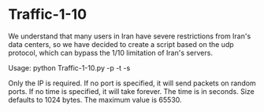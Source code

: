 
# Traffic-1-10
We understand that many users in Iran have severe restrictions from Iran's data centers, so we have decided to create a script based on the udp protocol, which can bypass the 1/10 limitation of Iran's servers.

Usage: python Traffic-1-10.py <ip> -p <port> -t <time> -s <size>

Only the IP is required.
If no port is specified, it will send packets on random ports.
If no time is specified, it will take forever. The time is in seconds.
Size defaults to 1024 bytes. The maximum value is 65530.
